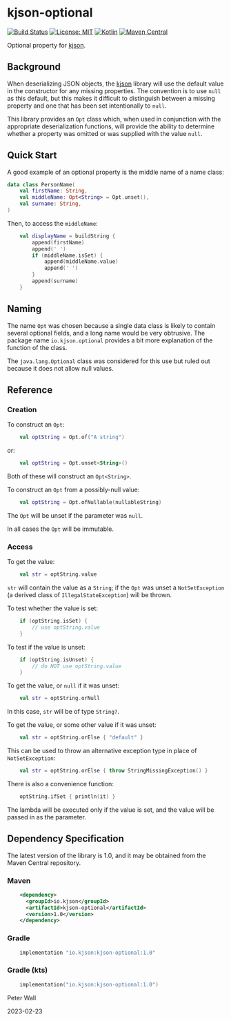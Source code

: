 # kjson-optional

[![Build Status](https://travis-ci.com/pwall567/kjson-optional.svg?branch=main)](https://app.travis-ci.com/github/pwall567/kjson-optional)
[![License: MIT](https://img.shields.io/badge/License-MIT-yellow.svg)](https://opensource.org/licenses/MIT)
[![Kotlin](https://img.shields.io/static/v1?label=Kotlin&message=v1.6.10&color=7f52ff&logo=kotlin&logoColor=7f52ff)](https://github.com/JetBrains/kotlin/releases/tag/v1.6.10)
[![Maven Central](https://img.shields.io/maven-central/v/io.kjson/kjson-optional?label=Maven%20Central)](https://search.maven.org/search?q=g:%22io.kjson%22%20AND%20a:%kjson-optional%22)

Optional property for [kjson](https://github.com/pwall567/kjson-core).

## Background

When deserializing JSON objects, the [kjson](https://github.com/pwall567/kjson-core) library will use the default value
in the constructor for any missing properties.
The convention is to use `null` as this default, but this makes it difficult to distinguish between a missing property
and one that has been set intentionally to `null`.

This library provides an `Opt` class which, when used in conjunction with the appropriate deserialization functions,
will provide the ability to determine whether a property was omitted or was supplied with the value `null`.

## Quick Start

A good example of an optional property is the middle name of a name class:
```kotlin
data class PersonName(
    val firstName: String,
    val middleName: Opt<String> = Opt.unset(),
    val surname: String,
)
```

Then, to access the `middleName`:
```kotlin
    val displayName = buildString {
        append(firstName)
        append(' ')
        if (middleName.isSet) {
            append(middleName.value)
            append(' ')
        }
        append(surname)
    }
```

## Naming

The name `Opt` was chosen because a single data class is likely to contain several optional fields, and a long name
would be very obtrusive.
The package name `io.kjson.optional` provides a bit more explanation of the function of the class.

The `java.lang.Optional` class was considered for this use but ruled out because it does not allow null values.

## Reference

### Creation

To construct an `Opt`:
```kotlin
    val optString = Opt.of("A string")
```
or:
```kotlin
    val optString = Opt.unset<String>()
```
Both of these will construct an `Opt<String>`.

To construct an `Opt` from a possibly-null value:
```kotlin
    val optString = Opt.ofNullable(nullableString)
```
The `Opt` will be unset if the parameter was `null`.

In all cases the `Opt` will be immutable.

### Access

To get the value:
```kotlin
    val str = optString.value
```
`str` will contain the value as a `String`; if the `Opt` was unset a `NotSetException` (a derived class of
`IllegalStateException`) will be thrown.

To test whether the value is set:
```kotlin
    if (optString.isSet) {
        // use optString.value
    }
```

To test if the value is unset:
```kotlin
    if (optString.isUnset) {
        // do NOT use optString.value
    }
```

To get the value, or `null` if it was unset:
```kotlin
    val str = optString.orNull
```
In this case, `str` will be of type `String?`.

To get the value, or some other value if it was unset:
```kotlin
    val str = optString.orElse { "default" }
```
This can be used to throw an alternative exception type in place of `NotSetException`:
```kotlin
    val str = optString.orElse { throw StringMissingException() }
```

There is also a convenience function:
```kotlin
    optString.ifSet { println(it) }
```
The lambda will be executed only if the value is set, and the value will be passed in as the parameter.

## Dependency Specification

The latest version of the library is 1.0, and it may be obtained from the Maven Central repository.

### Maven
```xml
    <dependency>
      <groupId>io.kjson</groupId>
      <artifactId>kjson-optional</artifactId>
      <version>1.0</version>
    </dependency>
```
### Gradle
```groovy
    implementation "io.kjson:kjson-optional:1.0"
```
### Gradle (kts)
```kotlin
    implementation("io.kjson:kjson-optional:1.0")
```

Peter Wall

2023-02-23
